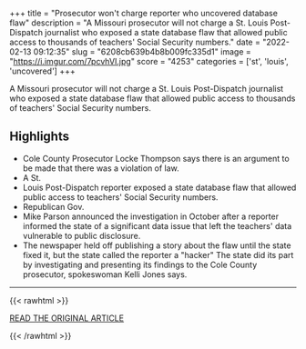 +++
title = "Prosecutor won't charge reporter who uncovered database flaw"
description = "A Missouri prosecutor will not charge a St. Louis Post-Dispatch journalist who exposed a state database flaw that allowed public access to thousands of teachers' Social Security numbers."
date = "2022-02-13 09:12:35"
slug = "6208cb639b4b8b009fc335d1"
image = "https://i.imgur.com/7pcvhVI.jpg"
score = "4253"
categories = ['st', 'louis', 'uncovered']
+++

A Missouri prosecutor will not charge a St. Louis Post-Dispatch journalist who exposed a state database flaw that allowed public access to thousands of teachers' Social Security numbers.

## Highlights

- Cole County Prosecutor Locke Thompson says there is an argument to be made that there was a violation of law.
- A St.
- Louis Post-Dispatch reporter exposed a state database flaw that allowed public access to teachers' Social Security numbers.
- Republican Gov.
- Mike Parson announced the investigation in October after a reporter informed the state of a significant data issue that left the teachers' data vulnerable to public disclosure.
- The newspaper held off publishing a story about the flaw until the state fixed it, but the state called the reporter a "hacker" The state did its part by investigating and presenting its findings to the Cole County prosecutor, spokeswoman Kelli Jones says.

---

{{< rawhtml >}}
  <p class="article-category">
    <a target="_blank" href="https://www.kshb.com/news/local-news/prosecutor-wont-charge-reporter-who-uncovered-database-flaw">READ THE ORIGINAL ARTICLE</a>
  </p>
{{< /rawhtml >}}
